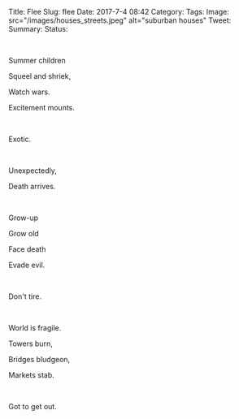 Title: Flee
Slug: flee
Date: 2017-7-4 08:42
Category:
Tags:
Image: src="/images/houses_streets.jpeg" alt="suburban houses"
Tweet: 
Summary: 
Status: 

</br>

Summer children

Squeel and shriek,

Watch wars.

Excitement mounts.

</br>

Exotic.

</br>

Unexpectedly,

Death arrives.

</br>

Grow-up

Grow old

Face death 

Evade evil.

</br>

Don't tire.

</br>

World is fragile.

Towers burn,

Bridges bludgeon,

Markets stab.

</br>

Got to get out.

</br>